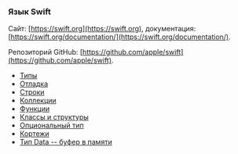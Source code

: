 ### Язык Swift

Сайт: [https://swift.org](https://swift.org),
документация: [https://swift.org/documentation/](https://swift.org/documentation/).

Репозиторий GitHub: [https://github.com/apple/swift](https://github.com/apple/swift).

* [Типы](types.md)
* [Отладка](debug.md)
* [Строки](strings.md)
* [Коллекции](collections.md)
* [Функции](functions.md)
* [Классы и структуры](classes.md)
* [Опциональный тип](optional.md)
* [Кортежи](tuples.md)
* [Тип Data -- буфер в памяти](data.md)
